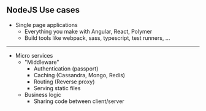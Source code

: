 ## NodeJS Use cases

* Single page applications
  * Everything you make with Angular, React, Polymer
  * Build tools like webpack, sass, typescript, test runners, ...

<!-- .element class="fragment" data-fragment-index="0" -->

---

* Micro services
    * "Middleware"
        * Authentication (passport)
        * Caching (Cassandra, Mongo, Redis)
        * Routing (Reverse proxy)
        * Serving static files
    * Business logic
        * Sharing code between client/server